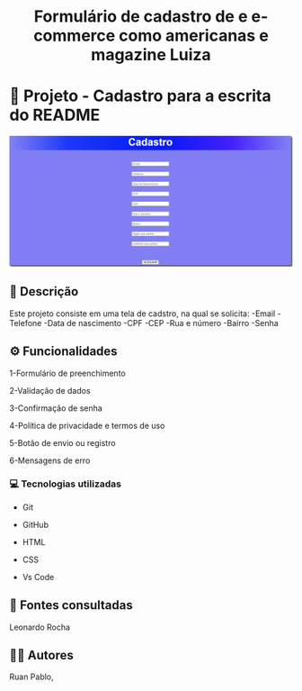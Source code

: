 <h1 align="center"> Formulário de cadastro de e e-commerce como americanas e magazine Luiza</h1>

# 🚀 Projeto - Cadastro para a escrita do README

![image](img/tela%20cadastro.png)

## 📝 Descrição
Este projeto consiste em uma tela de cadstro, na qual se solicita:
-Email
-Telefone
-Data de nascimento
-CPF
-CEP
-Rua e número 
-Bairro
-Senha
## ⚙️ Funcionalidades

1-Formulário de preenchimento

2-Validação de dados

3-Confirmação de senha

4-Política de privacidade e termos de uso

5-Botão de envio ou registro

6-Mensagens de erro

### 💻 Tecnologias utilizadas

- Git  

- GitHub  

- HTML  

- CSS  

- Vs Code   

 
## 🔎 Fontes consultadas

Leonardo Rocha

## 🙎🏽 Autores

Ruan Pablo, 

